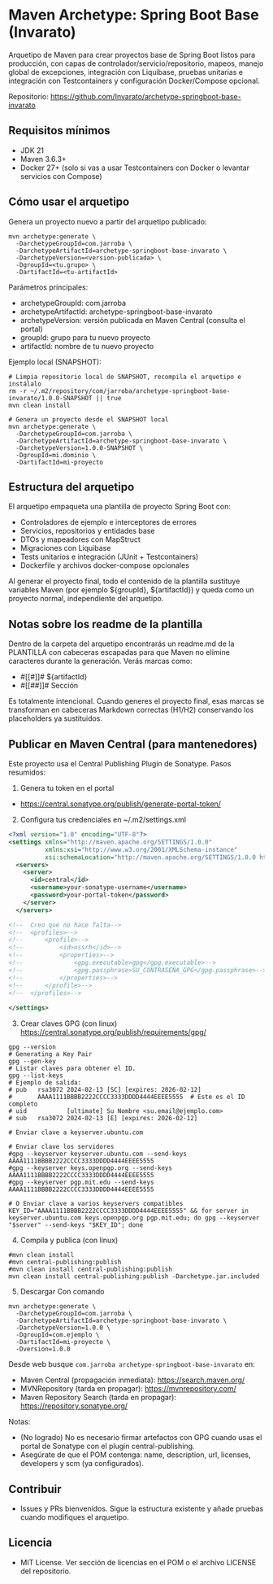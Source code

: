 # Maven Archetype: Spring Boot Base (Invarato)

Arquetipo de Maven para crear proyectos base de Spring Boot listos para producción, con capas de controlador/servicio/repositorio, mapeos, manejo global de excepciones, integración con Liquibase, pruebas unitarias e integración con Testcontainers y configuración Docker/Compose opcional.

Repositorio: https://github.com/Invarato/archetype-springboot-base-invarato


## Requisitos mínimos
- JDK 21
- Maven 3.6.3+
- Docker 27+ (solo si vas a usar Testcontainers con Docker o levantar servicios con Compose)


## Cómo usar el arquetipo
Genera un proyecto nuevo a partir del arquetipo publicado:

```shell
mvn archetype:generate \
  -DarchetypeGroupId=com.jarroba \
  -DarchetypeArtifactId=archetype-springboot-base-invarato \
  -DarchetypeVersion=<version-publicada> \
  -DgroupId=<tu.grupo> \
  -DartifactId=<tu-artifactId>
```

Parámetros principales:
- archetypeGroupId: com.jarroba
- archetypeArtifactId: archetype-springboot-base-invarato
- archetypeVersion: versión publicada en Maven Central (consulta el portal)
- groupId: grupo para tu nuevo proyecto
- artifactId: nombre de tu nuevo proyecto

Ejemplo local (SNAPSHOT):
```shell
# Limpia repositorio local de SNAPSHOT, recompila el arquetipo e instálalo
rm -r ~/.m2/repository/com/jarroba/archetype-springboot-base-invarato/1.0.0-SNAPSHOT || true
mvn clean install

# Genera un proyecto desde el SNAPSHOT local
mvn archetype:generate \
  -DarchetypeGroupId=com.jarroba \
  -DarchetypeArtifactId=archetype-springboot-base-invarato \
  -DarchetypeVersion=1.0.0-SNAPSHOT \
  -DgroupId=mi.dominio \
  -DartifactId=mi-proyecto
```


## Estructura del arquetipo
El arquetipo empaqueta una plantilla de proyecto Spring Boot con:
- Controladores de ejemplo e interceptores de errores
- Servicios, repositorios y entidades base
- DTOs y mapeadores con MapStruct
- Migraciones con Liquibase
- Tests unitarios e integración (JUnit + Testcontainers)
- Dockerfile y archivos docker-compose opcionales

Al generar el proyecto final, todo el contenido de la plantilla sustituye variables Maven (por ejemplo ${groupId}, ${artifactId}) y queda como un proyecto normal, independiente del arquetipo.


## Notas sobre los readme de la plantilla
Dentro de la carpeta del arquetipo encontrarás un readme.md de la PLANTILLA con cabeceras escapadas para que Maven no elimine caracteres durante la generación. Verás marcas como:
- #[[#]]# ${artifactId}
- #[[##]]# Sección

Es totalmente intencional. Cuando generes el proyecto final, esas marcas se transforman en cabeceras Markdown correctas (H1/H2) conservando los placeholders ya sustituidos.


## Publicar en Maven Central (para mantenedores)
Este proyecto usa el Central Publishing Plugin de Sonatype. Pasos resumidos:

1) Genera tu token en el portal
- https://central.sonatype.org/publish/generate-portal-token/

2) Configura tus credenciales en ~/.m2/settings.xml

```xml
<?xml version="1.0" encoding="UTF-8"?>
<settings xmlns="http://maven.apache.org/SETTINGS/1.0.0"
          xmlns:xsi="http://www.w3.org/2001/XMLSchema-instance"
          xsi:schemaLocation="http://maven.apache.org/SETTINGS/1.0.0 http://maven.apache.org/xsd/settings-1.0.0.xsd">
  <servers>
    <server>
      <id>central</id>
      <username>your-sonatype-username</username>
      <password>your-portal-token</password>
    </server>
  </servers>

<!--  Creo que no hace falta-->
<!--  <profiles>-->
<!--      <profile>-->
<!--          <id>ossrh</id>-->
<!--          <properties>-->
<!--              <gpg.executable>gpg</gpg.executable>-->
<!--              <gpg.passphrase>SU_CONTRASEÑA_GPG</gpg.passphrase>-->
<!--          </properties>-->
<!--      </profile>-->
<!--  </profiles>-->
    
</settings>
```

3) Crear claves GPG (con linux)
https://central.sonatype.org/publish/requirements/gpg/
````shell
gpg --version
# Generating a Key Pair
gpg --gen-key
# Listar claves para obtener el ID.
gpg --list-keys
# Ejemplo de salida:
# pub   rsa3072 2024-02-13 [SC] [expires: 2026-02-12]
#       AAAA1111BBBB2222CCCC3333DDDD4444EEEE5555  # Este es el ID completo
# uid           [ultimate] Su Nombre <su.email@ejemplo.com>
# sub   rsa3072 2024-02-13 [E] [expires: 2026-02-12]

# Enviar clave a keyserver.ubuntu.com

# Enviar clave los servidores
#gpg --keyserver keyserver.ubuntu.com --send-keys AAAA1111BBBB2222CCCC3333DDDD4444EEEE5555
#gpg --keyserver keys.openpgp.org --send-keys AAAA1111BBBB2222CCCC3333DDDD4444EEEE5555
#gpg --keyserver pgp.mit.edu --send-keys AAAA1111BBBB2222CCCC3333DDDD4444EEEE5555

# O Enviar clave a varios keyservers compatibles
KEY_ID="AAAA1111BBBB2222CCCC3333DDDD4444EEEE5555" && for server in keyserver.ubuntu.com keys.openpgp.org pgp.mit.edu; do gpg --keyserver "$server" --send-keys "$KEY_ID"; done

````


4) Compila y publica (con linux)
```shell
#mvn clean install
#mvn central-publishing:publish
#mvn clean install central-publishing:publish
mvn clean install central-publishing:publish -Darchetype.jar.included
```

5) Descargar
Con comando
````shell
mvn archetype:generate \
  -DarchetypeGroupId=com.jarroba \
  -DarchetypeArtifactId=archetype-springboot-base-invarato \
  -DarchetypeVersion=1.0.0 \
  -DgroupId=com.ejemplo \
  -DartifactId=mi-proyecto \
  -Dversion=1.0.0
````

Desde web busque `com.jarroba archetype-springboot-base-invarato` en:
 * Maven Central (propagación inmediata): https://search.maven.org/
 * MVNRepository (tarda en propagar): https://mvnrepository.com/
 * Maven Repository Search (tarda en propagar): https://repository.sonatype.org/


Notas:
- (No logrado) No es necesario firmar artefactos con GPG cuando usas el portal de Sonatype con el plugin central-publishing.
- Asegúrate de que el POM contenga: name, description, url, licenses, developers y scm (ya configurados).


## Contribuir
- Issues y PRs bienvenidos. Sigue la estructura existente y añade pruebas cuando modifiques el arquetipo.

## Licencia
- MIT License. Ver sección de licencias en el POM o el archivo LICENSE del repositorio.